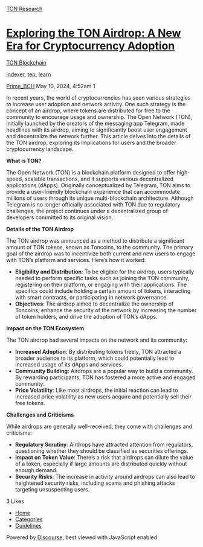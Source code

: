 [TON Research](/)

# [Exploring the TON Airdrop: A New Era for Cryptocurrency Adoption](/t/exploring-the-ton-airdrop-a-new-era-for-cryptocurrency-adoption/16802)

[TON Blockchain](/c/ton-blockchain/17) 

[indexer](https://tonresear.ch/tag/indexer), [tep](https://tonresear.ch/tag/tep), [learn](https://tonresear.ch/tag/learn)

    

[Prime\_BCH](https://tonresear.ch/u/Prime_BCH)  May 10, 2024, 4:52am  1

In recent years, the world of cryptocurrencies has seen various strategies to increase user adoption and network activity. One such strategy is the concept of an airdrop, where tokens are distributed for free to the community to encourage usage and ownership. The Open Network (TON), initially launched by the creators of the messaging app Telegram, made headlines with its airdrop, aiming to significantly boost user engagement and decentralize the network further. This article delves into the details of the TON airdrop, exploring its implications for users and the broader cryptocurrency landscape.

**What is TON?**

The Open Network (TON) is a blockchain platform designed to offer high-speed, scalable transactions, and it supports various decentralized applications (dApps). Originally conceptualized by Telegram, TON aims to provide a user-friendly blockchain experience that can accommodate millions of users through its unique multi-blockchain architecture. Although Telegram is no longer officially associated with TON due to regulatory challenges, the project continues under a decentralized group of developers committed to its original vision.

**Details of the TON Airdrop**

The TON airdrop was announced as a method to distribute a significant amount of TON tokens, known as Toncoins, to the community. The primary goal of the airdrop was to incentivize both current and new users to engage with TON’s platform and services. Here’s how it worked:

*   **Eligibility and Distribution**: To be eligible for the airdrop, users typically needed to perform specific tasks such as joining the TON community, registering on their platform, or engaging with their applications. The specifics could include holding a certain amount of tokens, interacting with smart contracts, or participating in network governance.
*   **Objectives**: The airdrop aimed to decentralize the ownership of Toncoins, enhance the security of the network by increasing the number of token holders, and drive the adoption of TON’s dApps.

**Impact on the TON Ecosystem**

The TON airdrop had several impacts on the network and its community:

*   **Increased Adoption**: By distributing tokens freely, TON attracted a broader audience to its platform, which could potentially lead to increased usage of its dApps and services.
*   **Community Building**: Airdrops are a popular way to build a community. By rewarding participants, TON has fostered a more active and engaged community.
*   **Price Volatility**: Like most airdrops, the initial reaction can lead to increased price volatility as new users acquire and potentially sell their free tokens.

**Challenges and Criticisms**

While airdrops are generally well-received, they come with challenges and criticisms:

*   **Regulatory Scrutiny**: Airdrops have attracted attention from regulators, questioning whether they should be classified as securities offerings.
*   **Impact on Token Value**: There’s a risk that airdrops can dilute the value of a token, especially if large amounts are distributed quickly without enough demand.
*   **Security Risks**: The increase in activity around airdrops can also lead to heightened security risks, including scams and phishing attacks targeting unsuspecting users.

  3 Likes

*   [Home](/)
*   [Categories](/categories)
*   [Guidelines](/guidelines)

Powered by [Discourse](https://www.discourse.org), best viewed with JavaScript enabled